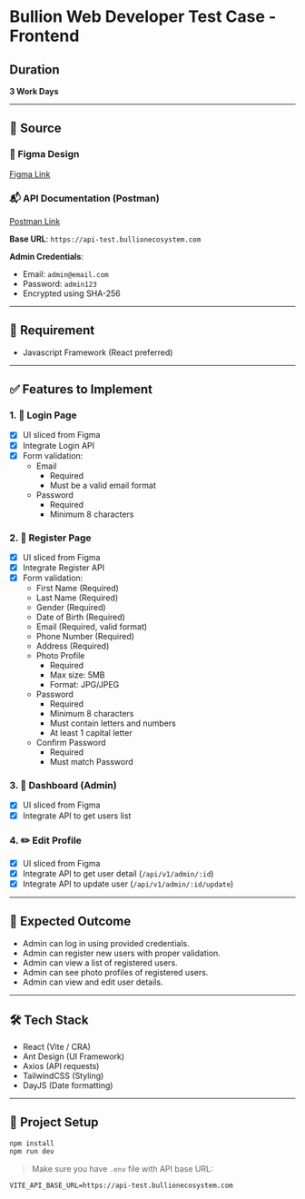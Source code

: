 # Bullion Web Developer Test Case - Frontend

## Duration
**3 Work Days**

---

## 🔗 Source

### 🎨 Figma Design
[Figma Link](https://www.figma.com/design/IpbHJzL4pX9DD42uqH7HfE/Bullion-Test-Case---Web-Developer?node-id=5-2401&t=M5Y2ogoUYb2HmeBt-1)

### 📬 API Documentation (Postman)
[Postman Link](https://documenter.getpostman.com/view/22800527/2s9YC4Ts2L#28c9fedc-2602-4ff9-a242-2c6cb605411e)

**Base URL**: `https://api-test.bullionecosystem.com`

**Admin Credentials**:
- Email: `admin@email.com`
- Password: `admin123`
- Encrypted using SHA-256

---

## 🚀 Requirement
- Javascript Framework (React preferred)

---

## ✅ Features to Implement

### 1. 🔐 Login Page
- [x] UI sliced from Figma
- [x] Integrate Login API
- [x] Form validation:
  - Email
    - Required
    - Must be a valid email format
  - Password
    - Required
    - Minimum 8 characters

### 2. 📝 Register Page
- [x] UI sliced from Figma
- [x] Integrate Register API
- [x] Form validation:
  - First Name (Required)
  - Last Name (Required)
  - Gender (Required)
  - Date of Birth (Required)
  - Email (Required, valid format)
  - Phone Number (Required)
  - Address (Required)
  - Photo Profile
    - Required
    - Max size: 5MB
    - Format: JPG/JPEG
  - Password
    - Required
    - Minimum 8 characters
    - Must contain letters and numbers
    - At least 1 capital letter
  - Confirm Password
    - Required
    - Must match Password

### 3. 🧾 Dashboard (Admin)
- [x] UI sliced from Figma
- [x] Integrate API to get users list

### 4. ✏️ Edit Profile
- [x] UI sliced from Figma
- [x] Integrate API to get user detail (`/api/v1/admin/:id`)
- [x] Integrate API to update user (`/api/v1/admin/:id/update`)

---

## 🎯 Expected Outcome

- Admin can log in using provided credentials.
- Admin can register new users with proper validation.
- Admin can view a list of registered users.
- Admin can see photo profiles of registered users.
- Admin can view and edit user details.

---

## 🛠 Tech Stack

- React (Vite / CRA)
- Ant Design (UI Framework)
- Axios (API requests)
- TailwindCSS (Styling)
- DayJS (Date formatting)

---

## 📁 Project Setup

```bash
npm install
npm run dev
```

> Make sure you have `.env` file with API base URL:
```env
VITE_API_BASE_URL=https://api-test.bullionecosystem.com
```